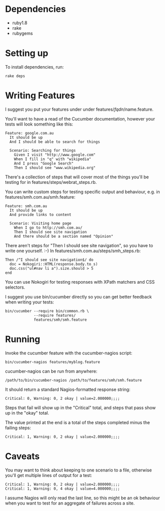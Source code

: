 Dependencies
============

 - ruby1.8
 - rake
 - rubygems


Setting up
==========

To install dependencies, run:

    rake deps


Writing Features
================

I suggest you put your features under under features/$fqdn/$name.feature.

You'll want to have a read of the Cucumber documentation, however 
your tests will look something like this:

    Feature: google.com.au
      It should be up
      And I should be able to search for things
    
      Scenario: Searching for things
        Given I visit "http://www.google.com"
        When I fill in "q" with "wikipedia"
        And I press "Google Search"
        Then I should see "www.wikipedia.org"

There's a collection of steps that will cover most of the things you'll be 
testing for in features/steps/webrat_steps.rb. 

You can write custom steps for testing specific output and behaviour, e.g.
in features/smh.com.au/smh.feature: 

    Feature: smh.com.au
      It should be up
      And provide links to content
    
      Scenario: Visiting home page
        When I go to http://smh.com.au/
        Then I should see site navigation
        And there should be a section named "Opinion"

There aren't steps for "Then I should see site navigation", so you have to 
write one yourself. :-) In features/smh.com.au/steps/smh_steps.rb: 

    Then /^I should see site navigation$/ do                                                                    
      doc = Nokogiri::HTML(response.body.to_s)                                                                  
      doc.css("ul#nav li a").size.should > 5                                                                    
    end

You can use Nokogiri for testing responses with XPath matchers and CSS 
selectors. 

I suggest you use bin/cucumber directly so you can get better feedback when 
writing your tests:

    bin/cucumber --require bin/common.rb \
                 --require features/ 
                 features/smh/smh.feature


Running
=======

Invoke the cucumber feature with the cucumber-nagios script: 

    bin/cucumber-nagios features/myblog.feature

cucumber-nagios can be run from anywhere: 

    /path/to/bin/cucumber-nagios /path/to/features/smh/smh.feature

It should return a standard Nagios-formatted response string: 

    Critical: 0, Warning: 0, 2 okay | value=2.000000;;;;

Steps that fail will show up in the "Critical" total, and steps that pass 
show up in the "okay" total. 

The value printed at the end is a total of the steps completed minus the 
failing steps: 

    Critical: 1, Warning: 0, 2 okay | value=2.000000;;;;


Caveats
=======

You may want to think about keeping to one scenario to a file, otherwise 
you'll get multiple lines of output for a test:

    Critical: 1, Warning: 0, 2 okay | value=2.000000;;;;
    Critical: 1, Warning: 0, 4 okay | value=4.000000;;;;

I assume Nagios will only read the last line, so this might be an ok behaviour
when you want to test for an aggregate of failures across a site.



